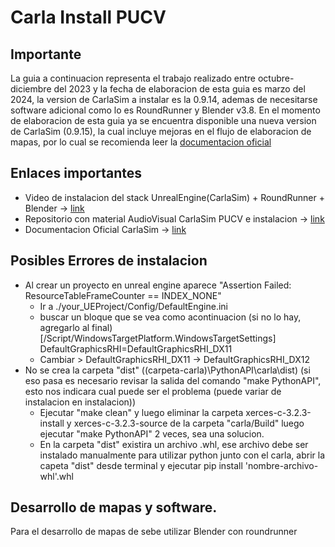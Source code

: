 # Carla Install PUCV

## Importante
La guia a continuacion representa el trabajo realizado entre octubre-diciembre del 2023 y la fecha de elaboracion de esta guia es marzo del 2024, la version de CarlaSim a instalar es la 0.9.14, ademas de necesitarse software adicional como lo es RoundRunner y Blender v3.8. En el momento de elaboracion de esta guia ya se encuentra disponible una nueva version de CarlaSim (0.9.15), la cual incluye mejoras en el flujo de elaboracion de mapas, por lo cual se recomienda leer la [documentacion oficial](https://carla.readthedocs.io/en/latest/)

## Enlaces importantes
* Video de instalacion del stack UnrealEngine(CarlaSim) + RoundRunner + Blender -> [link](https://www.youtube.com/watch?v=lLkFA0fPrgs)
* Repositorio con material AudioVisual CarlaSim PUCV e instalacion -> [link](https://drive.google.com/drive/u/1/folders/1pgqZeGp7VuC2uT_PtHTpwoKisFoOACOo)
* Documentacion Oficial CarlaSim -> [link](https://carla.readthedocs.io/en/latest/)

## Posibles Errores de instalacion

* Al crear un proyecto en unreal engine aparece "Assertion Failed: ResourceTableFrameCounter == INDEX_NONE"
  - Ir a ./your_UEProject/Config/DefaultEngine.ini
  - buscar un bloque que se vea como acontinuacion (si no lo hay, agregarlo al final)
    [/Script/WindowsTargetPlatform.WindowsTargetSettings]
    DefaultGraphicsRHI=DefaultGraphicsRHI_DX11
  - Cambiar > DefaultGraphicsRHI_DX11 → DefaultGraphicsRHI_DX12
* No se crea la carpeta "dist" ((carpeta-carla)\PythonAPI\carla\dist) (si eso pasa es necesario revisar la salida del comando "make PythonAPI", esto nos indicara cual puede ser el problema (puede variar de instalacion en instalacion))
  - Ejecutar "make clean" y luego eliminar la carpeta xerces-c-3.2.3-install y xerces-c-3.2.3-source de la carpeta "carla/Build" luego        ejecutar "make PythonAPI" 2 veces, sea una solucion.
  - En la carpeta "dist" existira un archivo .whl, ese archivo debe ser instalado manualmente para utilizar python junto con el carla,        abrir la capeta "dist" desde terminal y ejecutar pip install 'nombre-archivo-whl'.whl

## Desarrollo de mapas y software.
Para el desarrollo de mapas de sebe utilizar Blender con roundrunner
